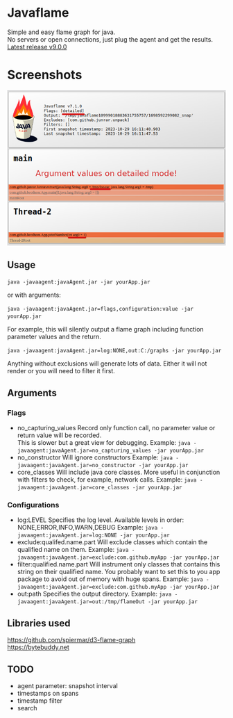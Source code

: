 # Javaflame

Simple and easy flame graph for java.  
No servers or open connections, just plug the agent and get the results.  
[Latest release v9.0.0](https://github.com/beothorn/javaflame/releases/download/v9.0.0/javaAgent.jar)

# Screenshots  

![flamegraph detailed](https://github.com/beothorn/javaflame/blob/main/screenshotDetailed.png?raw=true)

## Usage

`java -javaagent:javaAgent.jar -jar yourApp.jar` 

or with arguments:  

`java -javaagent:javaAgent.jar=flags,configuration:value -jar yourApp.jar` 

For example, this will silently output a flame graph including function parameter values and the return.  

`java -javaagent:javaAgent.jar=log:NONE,out:C:/graphs -jar yourApp.jar` 

Anything without exclusions will generate lots of data. Either it will not render or you will need to filter it first.

## Arguments

### Flags

- no_capturing_values Record only function call, no parameter value or return value will be recorded.  
This is slower but a great view for debugging.
Example: `java -javaagent:javaAgent.jar=no_capturing_values -jar yourApp.jar`
- no_constructor Will ignore constructors
Example: `java -javaagent:javaAgent.jar=no_constructor -jar yourApp.jar`
- core_classes Will include java core classes. More useful in conjunction with filters to check, for example, network calls.
Example: `java -javaagent:javaAgent.jar=core_classes -jar yourApp.jar`

### Configurations

- log:LEVEL Specifies the log level. Available levels in order: NONE,ERROR,INFO,WARN,DEBUG
Example: `java -javaagent:javaAgent.jar=log:NONE -jar yourApp.jar`
- exclude:qualifed.name.part Will exclude classes which contain the qualified name on them.
Example: `java -javaagent:javaAgent.jar=exclude:com.github.myApp -jar yourApp.jar`
- filter:qualified.name.part Will instrument only classes that contains this string on their qualified name. You probably want to set this to you app package to avoid out of memory with huge spans.
Example: `java -javaagent:javaAgent.jar=exclude:com.github.myApp -jar yourApp.jar`
- out:path Specifies the output directory. 
Example: `java -javaagent:javaAgent.jar=out:/tmp/flameOut -jar yourApp.jar`

## Libraries used

https://github.com/spiermar/d3-flame-graph  
https://bytebuddy.net  

## TODO

- agent parameter: snapshot interval
- timestamps on spans
- timestamp filter
- search
